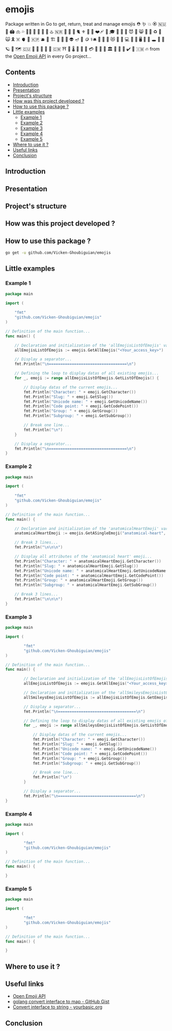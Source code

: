 # emojis

Package written in Go to get, return, treat and manage emojis ⛑ 🪱 💥 🏵️ 🇳🇺 💾 🏟️ 🫁 💦 🦭🐽 🔱 🦋 📌 👹 ♨️ 🇳🇷 📐 🤬 🐍 🐈 ⚜️ 🔫 🚄 ❤️‍🩹 🌋 🎓 💈 🎃 🥑 😈 🥥 😸 🐾 🥵 ♻️ 🦾 🙀 🎗️ ☠️ 🫀 👻 🇰🇵 🫐 🗾 🏗️ 🤢 🔕 🏧 👽 🪔 🌹 🪙 ⚕️🛎️ 💩 🐡 🐙 😻 🧳 🎥 💻 🥶 🔘 🖥️ 🔮 🐳 🕳️ 💯 💫 🪐 🧨 🗺️ 🇨🇺 🦣 🦈 🐲 🧱 🍳 🇨🇼 ⛩️ 🤯 🌡️ 🥩 👺 📎 💳 🦧 🎳 🧶 🏛️ 🧠 🥀 🛑 ✔️ 🐬 🇮🇲 🔥 from the [Open Emoji API](https://emoji-api.com) in every Go project...

## Contents

* [Introduction](#introduction)
* [Presentation](#presentation)
* [Project's structure](#project_s_structure)
* [How was this project developed ?](#how_was_this_project_developed)
* [How to use this package ?](#how_to_use_this_package)
* [Little examples](#little_examples)
	* [Example 1](#example_1)
	* [Example 2](#example_2)
	* [Example 3](#example_3)
	* [Example 4](#example_4)
	* [Example 5](#example_5)
* [Where to use it ?](#where_to_use_it)
* [Useful links](#useful_links)
* [Conclusion](#conclusion)

<a name="introduction"></a>
## Introduction

<a name="presentation"></a>
## Presentation

<a name="project_s_structure"></a>
## Project's structure

<a name="how_was_this_project_developed"></a>
## How was this project developed ?

<a name="how_to_use_this_package"></a>
## How to use this package ?

```bash
go get -u github.com/Vicken-Ghoubiguian/emojis
```

<a name="little_examples"></a>
## Little examples

<a name="example_1"></a>
### Example 1

```go
package main

import (
	
	"fmt"
	"github.com/Vicken-Ghoubiguian/emojis"
)

// Definition of the main function...
func main() {

	// Declaration and initialization of the 'allEmojisListOfEmojis' variable which will contain all existing emojis...
	allEmojisListOfEmojis := emojis.GetAllEmojis("<Your_access_key>")

	// Display a separator...
	fmt.Println("\n==================================\n")

	// Defining the loop to display datas of all existing emojis...
	for _, emoji := range allEmojisListOfEmojis.GetListOfEmojis() {

		// Display datas of the current emojis...
		fmt.Println("Character: " + emoji.GetCharacter())
		fmt.Println("Slug: " + emoji.GetSlug())
		fmt.Println("Unicode name: " + emoji.GetUnicodeName())
		fmt.Println("Code point: " + emoji.GetCodePoint())
		fmt.Println("Group: " + emoji.GetGroup())
		fmt.Println("Subgroup: " + emoji.GetSubGroup())

		// Break one line...
		fmt.Println("\n")
	}

	// Display a separator...
	fmt.Println("\n==================================\n")
}
```

<a name="example_2"></a>
### Example 2

```go
package main

import (
	
	"fmt"
	"github.com/Vicken-Ghoubiguian/emojis"
)

// Definition of the main function...
func main() {

	// Declaration and initialization of the 'anatomicalHeartEmoji' variable which will contain the 'anatomical heart' emoji...
	anatomicalHeartEmoji := emojis.GetASingleEmoji("anatomical-heart", "<Your_access_key>")

	// Break 3 lines...
	fmt.Println("\n\n\n")	

	// Display all attributes of the 'anatomical heart' emoji...
	fmt.Println("Character: " + anatomicalHeartEmoji.GetCharacter())
	fmt.Println("Slug: " + anatomicalHeartEmoji.GetSlug())
	fmt.Println("Unicode name: " + anatomicalHeartEmoji.GetUnicodeName())
	fmt.Println("Code point: " + anatomicalHeartEmoji.GetCodePoint())
	fmt.Println("Group: " + anatomicalHeartEmoji.GetGroup())
	fmt.Println("Subgroup: " + anatomicalHeartEmoji.GetSubGroup())

	// Break 3 lines...
	fmt.Println("\n\n\n")
}
```

<a name="example_3"></a>
### Example 3

```go
package main

import (

        "fmt"
        "github.com/Vicken-Ghoubiguian/emojis"
)

// Definition of the main function...
func main() {

        // Declaration and initialization of the 'allEmojisListOfEmojis' variable which will contain all existing emojis...
        allEmojisListOfEmojis := emojis.GetAllEmojis("<Your_access_key>")

        // Declaration and initialization of the 'allSmileysEmojisListOfEmojis' variable which will contain all existing emojis of the 'smileys-emotion' category...
        allSmileysEmojisListOfEmojis := allEmojisListOfEmojis.GetEmojisFromGroup("smileys-emotion")

		// Display a separator...
		fmt.Println("\n==================================\n")

		// Defining the loop to display datas of all existing emojis of the 'smileys-emotion' category...
		for _, emoji := range allSmileysEmojisListOfEmojis.GetListOfEmojis() {

			// Display datas of the current emojis...
			fmt.Println("Character: " + emoji.GetCharacter())
			fmt.Println("Slug: " + emoji.GetSlug())
			fmt.Println("Unicode name: " + emoji.GetUnicodeName())
			fmt.Println("Code point: " + emoji.GetCodePoint())
			fmt.Println("Group: " + emoji.GetGroup())
			fmt.Println("Subgroup: " + emoji.GetSubGroup())

			// Break one line...
			fmt.Println("\n")
		}

		// Display a separator...
		fmt.Println("\n==================================\n")
}
```

<a name="example_4"></a>
### Example 4

```go
package main

import (

        "fmt"
        "github.com/Vicken-Ghoubiguian/emojis"
)

// Definition of the main function...
func main() {

}
```

<a name="example_5"></a>
### Example 5

```go
package main

import (

        "fmt"
        "github.com/Vicken-Ghoubiguian/emojis"
)

// Definition of the main function...
func main() {

}
```

<a name="where_to_use_it"></a>
## Where to use it ?

<a name="useful_links"></a>
## Useful links

* [Open Emoji API](https://emoji-api.com)
* [golang convert interface to map - GitHub Gist](https://gist.github.com/nevzatalkan/f5c5ef66e88dd446976401967b6731e8)
* [Convert interface to string - yourbasic.org](https://yourbasic.org/golang/interface-to-string/)

<a name="conclusion"></a>
## Conclusion
